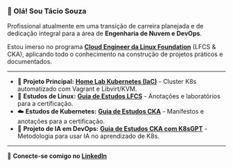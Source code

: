 ### 👋 Olá! Sou Tácio Souza

Profissional atualmente em uma transição de carreira planejada e de dedicação integral para a área de **Engenharia de Nuvem e DevOps**.

Estou imerso no programa **[Cloud Engineer da Linux Foundation](https://training.linuxfoundation.org/training/cloud-engineer-itprofessionalprogram/)** (LFCS & CKA), aplicando todo o conhecimento na construção de projetos práticos e documentados.

---

* 🔭 **Projeto Principal:** **[Home Lab Kubernetes (IaC)](https://github.com/taciosouzaoliveira/homelab-lfcs-cka)** - Cluster K8s automatizado com Vagrant e Libvirt/KVM.
* 🐧 **Estudos de Linux:** **[Guia de Estudos LFCS](https://github.com/taciosouzaoliveira/SysAdmin)** - Anotações e laboratórios para a certificação.
* ☁️ **Estudos de Kubernetes:** **[Guia de Estudos CKA](https://github.com/taciosouzaoliveira/kubernetes)** - Manifestos e anotações para a certificação.
* 🤖 **Projeto de IA em DevOps:** **[Guia de Estudos CKA com K8sGPT](https://github.com/taciosouzaoliveira/k8sgpt-cka-study-guide)** - Metodologia para usar IA no aprendizado de K8s.

---

🔗 **Conecte-se comigo no [LinkedIn](http://www.linkedin.com/in/taciosouzaoliveira)**
